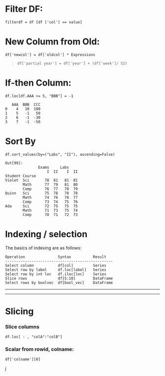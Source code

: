 

# Filter DF:
```
filterdf = df [df ['col'] == value]
```

# New Column from Old:
`df['newcol'] = df['oldcol'] * Expressions`
> `df['partial year'] = df['year'] + (df['week']/ 52)`

# If-then Column:
`df.loc[df.AAA >= 5, "BBB"] = -1`
```
   AAA  BBB  CCC
0    4   10  100
1    5   -1   50
2    6   -1  -30
3    7   -1  -50
```

# Sort By
`df.sort_values(by=("Labs", "II"), ascending=False)`
```
Out[99]: 
               Exams     Labs    
                   I  II    I  II
Student Course                   
Violet  Sci       78  81   81  81
        Math      77  79   81  80
        Comp      76  77   78  79
Quinn   Sci       75  78   78  78
        Math      74  76   78  77
        Comp      73  74   75  76
Ada     Sci       72  75   75  75
        Math      71  73   75  74
        Comp      70  71   72  73
```

# Indexing / selection

The basics of indexing are as follows:
```
Operation               Syntax          Result
-------------------------------------------------
Select column           df[col]         Series
Select row by label     df.loc[label]   Series
Select row by int loc   df.iloc[loc]    Series
Slice rows              df[5:10]        DataFrame
Select rows by boolvec  df[bool_vec]    DataFrame
```

---
---
# Slicing
### Slice columns
```
df.loc[ : , "colA":"colB"]
```

### Scalar from rowid, colname:     
`df['colname'][0]`

j
